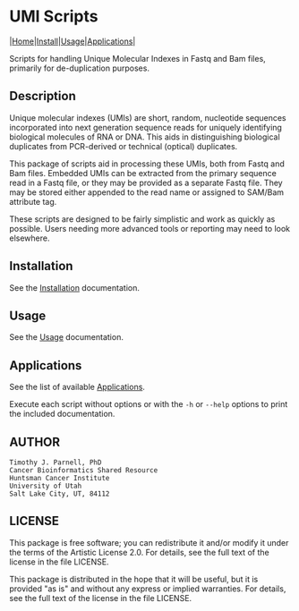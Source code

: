 # UMI Scripts

|[Home](Readme.md)|[Install](Install.md)|[Usage](Usage.md)|[Applications](Applications.md)|

Scripts for handling Unique Molecular Indexes in Fastq and Bam files, primarily for 
de-duplication purposes.

## Description

Unique molecular indexes (UMIs) are short, random, nucleotide sequences incorporated 
into next generation sequence reads for uniquely identifying biological molecules of 
RNA or DNA. This aids in distinguishing biological duplicates from PCR-derived
or technical (optical) duplicates.

This package of scripts aid in processing these UMIs, both from Fastq and Bam files.
Embedded UMIs can be extracted from the primary sequence read in a Fastq file, or
they may be provided as a separate Fastq file. They may be stored either appended
to the read name or assigned to SAM/Bam attribute tag.

These scripts are designed to be fairly simplistic and work as quickly as possible. 
Users needing more advanced tools or reporting may need to look elsewhere.

## Installation

See the [Installation](Install.md) documentation.

## Usage

See the [Usage](Usage.md) documentation.

## Applications

See the list of available [Applications](Applications.md).

Execute each script without options or with the `-h` or `--help` options to
print the included documentation.

## AUTHOR

    Timothy J. Parnell, PhD
    Cancer Bioinformatics Shared Resource
    Huntsman Cancer Institute
    University of Utah
    Salt Lake City, UT, 84112

## LICENSE

This package is free software; you can redistribute it and/or modify
it under the terms of the Artistic License 2.0. For details, see the
full text of the license in the file LICENSE.

This package is distributed in the hope that it will be useful, but it
is provided "as is" and without any express or implied warranties. For
details, see the full text of the license in the file LICENSE.
